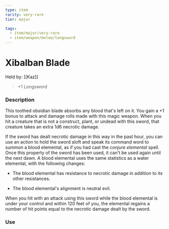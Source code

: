 ```yaml
---
type: item
rarity: very-rare
tier: major

tags:
  - item/major/very-rare
  - item/weapon/melee/longsword
---
```

 # Xibalban Blade
Held by: [[Kaz]]
 
 > +1 Longsword
 
 ### Description
 
This toothed obsidian blade absorbs any blood that's left on it. You gain a +1 bonus to attack and damage rolls made with this magic weapon. When you hit a creature that is not a construct, plant, or undead with this sword, that creature takes an extra 1d6 necrotic damage.

If the sword has dealt necrotic damage in this way in the past hour, you can use an action to hold the sword aloft and speak its command word to summon a blood elemental, as if you had cast the _conjure elemental_ spell. Once this property of the sword has been used, it can't be used again until the next dawn. A blood elemental uses the same statistics as a water elemental, with the following changes:

-   The blood elemental has resistance to necrotic damage in addition to its other resistances.
    
-   The blood elemental's alignment is neutral evil.
    

When you hit with an attack using this sword while the blood elemental is under your control and within 120 feet of you, the elemental regains a number of hit points equal to the necrotic damage dealt by the sword.

 ### Use
 
 
